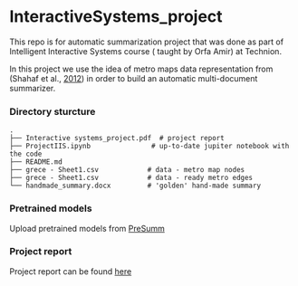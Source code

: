 # InteractiveSystems_project
This repo is for automatic summarization project that was done as part of Intelligent Interactive Systems course ( taught by Orfa Amir) at Technion.

In this project we use the idea of metro maps data representation from (Shahaf et al., [2012](https://www.cs.cmu.edu/~dshahaf/fp0590-shahaf.pdf)) in order to build an automatic multi-document summarizer.


### Directory sturcture


    .
    ├── Interactive systems_project.pdf  # project report                 
    ├── ProjectIIS.ipynb               # up-to-date jupiter notebook with the code
    ├── README.md                     
    ├── grece - Sheet1.csv            # data - metro map nodes     
    ├── grece - Sheet1.csv            # data - ready metro edges       
    └── handmade_summary.docx         # 'golden' hand-made summary

### Pretrained models
Upload pretrained models from [PreSumm](https://github.com/nlpyang/PreSumm)

### Project report 
Project report can be found [here](https://github.com/SolOlga/InteractiveSystems_project/blob/main/Interactive%20systems_project.pdf)
